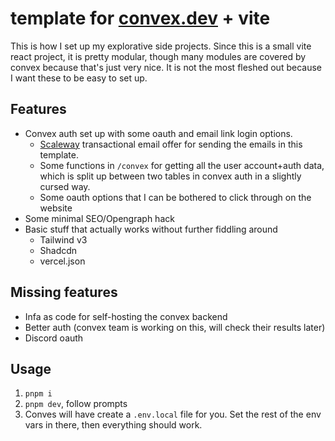 # template for [convex.dev](https://convex.dev/) + vite

This is how I set up my explorative side projects. Since this is a small vite react project, it is pretty modular, though many modules are covered by convex because that's just very nice. It is not the most fleshed out because I want these to be easy to set up.

## Features

- Convex auth set up with some oauth and email link login options.
  - [Scaleway](https://scaleway.com) transactional email offer for sending the emails in this template.
  - Some functions in `/convex` for getting all the user account+auth data, which is split up between two tables in convex auth in a slightly cursed way.
  - Some oauth options that I can be bothered to click through on the website
- Some minimal SEO/Opengraph hack
- Basic stuff that actually works without further fiddling around
  - Tailwind v3
  - Shadcdn
  - vercel.json

## Missing features

- Infa as code for self-hosting the convex backend
- Better auth (convex team is working on this, will check their results later)
- Discord oauth

## Usage

1. `pnpm i`
2. `pnpm dev`, follow prompts
3. Conves will have create a `.env.local` file for you. Set the rest of the env vars in there, then everything should work.
